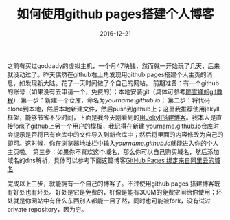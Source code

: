﻿---
layout: post
title: 如何使用github pages搭建个人博客
date: 2016-12-21
categories: blog
tags: [教程,网站]
description: 懂得如何科学上网是成为一名优秀程序员的必备技能之一
---

[](/img/20161221/google.gif)
之前有买过goddady的虚拟主机，一个月47块钱，然而就一开始玩了几天，后来就没动过了。昨天偶然在github右上角发现用github pages搭建个人主页的消息，如发现新大陆。花了一天时间做了个自己的网站。
前期准备：有一个github的账号（如果没有去申请一个，免费的）；本地安装git（具体可参考[廖雪峰的git教程](http://www.liaoxuefeng.com/wiki/0013739516305929606dd18361248578c67b8067c8c017b000)）
第一步：新建一个仓库，命名为*yourname.github.io*；
第二步：将代码clone到本地，然后本地新建文件，然后push到github上；这里我推荐使用jekyll框架，能够节省不少时间，下面是我今天刚看到的[用Jekyll搭建博客](https://zryfish.github.io/jekyll/others/2015/05/18/jekyll-how-to/)。我本人是直接fork了github上另一个用户的[模板](https://github.com/cnfeat/blog.io)，我记得在新建 yourname.github.io仓库时会提示是否将已有仓库中的文件导入到新仓库中；然后将里面的内容修改为自己的即可。这时候，你在浏览器地址栏中输入*yourname.github.io*就能进入你的个人主页啦。
第三步：如果你不喜欢这个域名，那么你可以自己购买域名，然后添加域名的dns解析，具体可以参考下面这篇博客[GitHub Pages 绑定来自阿里云的域名](http://quantumman.me/blog/setting-up-a-domain-with-gitHub-pages.html)

完成以上三步，就能拥有一个自己的博客了。不过使用github pages 搭建博客既有好处也有坏处。好处是它是免费的，好像是能有300M的免费空间给你使用；坏处就是你网站中有什么东西别人都能一目了然，同时也可能被fork，没有试过private repository，因为穷。

